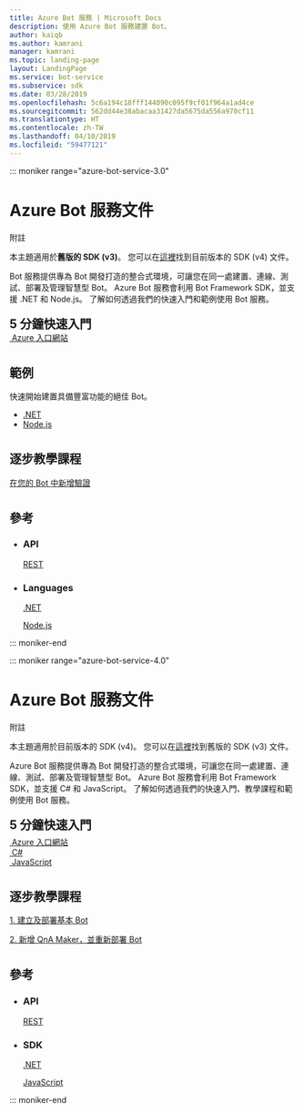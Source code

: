 ```yaml
---
title: Azure Bot 服務 | Microsoft Docs
description: 使用 Azure Bot 服務建置 Bot。
author: kaiqb
ms.author: kamrani
manager: kamrani
ms.topic: landing-page
layout: LandingPage
ms.service: bot-service
ms.subservice: sdk
ms.date: 03/28/2019
ms.openlocfilehash: 5c6a194c18fff144090c095f9cf01f964a1ad4ce
ms.sourcegitcommit: 562dd44e38abacaa31427da5675da556a970cf11
ms.translationtype: HT
ms.contentlocale: zh-TW
ms.lasthandoff: 04/10/2019
ms.locfileid: "59477121"
---
```

::: moniker range="azure-bot-service-3.0"

<div class="content">
    <h1>Azure Bot 服務文件</h1>
    <div class="alert is-info">
        <p class="alert-title"><span class="docon docon-status-error-outline"></span> 附註</p>
        <p>本主題適用於<strong>舊版的 SDK (v3)</strong>。 您可以在<a href="https://docs.microsoft.com/en-us/azure/bot-service/?view=azure-bot-service-4.0" data-linktype="external">這裡</a>找到目前版本的 SDK (v4) 文件。</p>
    </div>
    <div class="intro" style="min-width: 200px">
        <p>Bot 服務提供專為 Bot 開發打造的整合式環境，可讓您在同一處建置、連線、測試、部署及管理智慧型 Bot。 Azure Bot 服務會利用 Bot Framework SDK，並支援 .NET 和 Node.js。 了解如何透過我們的快速入門和範例使用 Bot 服務。</p>
    </div>
<h2 style="margin-top: 18px; margin-bottom: 0px;">5 分鐘快速入門</h2>
<div class="ico48Case">
    <div class="ico48Link">
        <a href="/bot-framework/bot-service-quickstart">
            <img src="media/index/azure_portal.png" alt="">
            <span>Azure 入口網站</span>
        </a>
    </div>
</div>
 
<h2 style="margin-top: 36px">範例</h2>
<p>快速開始建置具備豐富功能的絕佳 Bot。</p>
<ul>
    <li><a href="https://github.com/Microsoft/BotBuilder-Samples/tree/v3-sdk-samples/CSharp">.NET</a></li>
    <li><a href="https://github.com/Microsoft/BotBuilder-Samples/tree/v3-sdk-samples/Node">Node.js</a></li>
</ul>
<h2 style="margin-top: 36px">逐步教學課程</h2>
<p> <a href="/bot-framework/bot-builder-tutorial-authentication">在您的 Bot 中新增驗證</a> </p>
<h2 style="margin-top: 36px">參考</h2>
<ul class="panelContent cardsD">
    <li>
        <div class="cardSize">
            <div class="cardPadding">
                <div class="card">
                    <div class="cardText">
                        <h3>API</h3>
                        <p><a href="https://aka.ms/botconnector-rest-api">REST</a></p>
                    </div>
                </div>
            </div>
        </div>
    </li>
    <li>
        <div class="cardSize">
            <div class="cardPadding">
                <div class="card">
                    <div class="cardText">
                        <h3>Languages</h3>
                        <p><a href="https://aka.ms/botframework-v3-cs-sdk">.NET</a></p>
                        <p><a href="https://docs.botframework.com/en-us/node/builder/chat-reference/modules/_botbuilder_d_.html">Node.js</a></p>
                    </div>
                </div>
            </div>
        </div>
    </li>
</ul>
</div>


::: moniker-end

::: moniker range="azure-bot-service-4.0"

<div class="content">
    <h1>Azure Bot 服務文件</h1>
    <div class="alert is-info">
        <p class="alert-title"><span class="docon docon-status-error-outline"></span> 附註</p>
        <p>本主題適用於目前版本的 SDK (v4)。 您可以在<a href="https://docs.microsoft.com/en-us/azure/bot-service/?view=azure-bot-service-3.0" data-linktype="external">這裡</a>找到舊版的 SDK (v3) 文件。</p>
    </div>
    <div class="intro" style="min-width: 200px">
        <p>Azure Bot 服務提供專為 Bot 開發打造的整合式環境，可讓您在同一處建置、連線、測試、部署及管理智慧型 Bot。 Azure Bot 服務會利用 Bot Framework SDK，並支援 C# 和 JavaScript。 了解如何透過我們的快速入門、教學課程和範例使用 Bot 服務。
</p>
</div>

<h2 style="margin-top: 18px; margin-bottom: 0px;">5 分鐘快速入門</h2>
<p style="margin-top: 6px; margin-bottom: 6px;"></p>
<div class="ico48Case">
    <div class="ico48Link">
        <a href="/bot-framework/bot-service-quickstart">
            <img src="media/index/azure_portal.png" alt="">
            <span>Azure 入口網站</span>
        </a>
    </div>
    <div class="ico48Link">
        <a href="/bot-framework/dotnet/bot-builder-dotnet-sdk-quickstart">
            <img src="v4sdk/media/logo_csharp.svg" alt="">
            <span>C&#35;</span>
        </a>
    </div>
    <div class="ico48Link">
        <a href="/bot-framework/javascript/bot-builder-javascript-quickstart">
            <img src="v4sdk/media/logo_js.svg" alt="">
            <span>JavaScript</span>
        </a>
    </div>
</div>

<h2 style="margin-top: 36px">逐步教學課程</h2>
<p><a href="/bot-framework/bot-builder-tutorial-basic-deploy">1. 建立及部署基本 Bot</a></p>
<p><a href="/bot-framework/bot-builder-tutorial-add-qna">2. 新增 QnA Maker，並重新部署 Bot</a></p>
<h2 style="margin-top: 36px">參考</h2>
<ul class="panelContent cardsD">
    <li>
        <div class="cardSize">
            <div class="cardPadding">
                <div class="card">
                    <div class="cardText">
                        <h3>API</h3>
                        <p><a href="https://aka.ms/botconnector-rest-api">REST</a></p>
                    </div>
                </div>
            </div>
        </div>
    </li>
    <li>
        <div class="cardSize">
            <div class="cardPadding">
                <div class="card">
                    <div class="cardText">
                        <h3>SDK</h3>
                        <p><a href="https://aka.ms/botframework-v4-cs-sdk">.NET</a></p>
                        <p><a href="https://github.com/Microsoft/botbuilder-js">JavaScript</a></p>
                    </div>
                </div>
            </div>
        </div>
    </li>
</ul>
</div>

::: moniker-end
